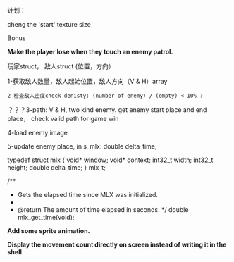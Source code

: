 计划：

cheng the 'start' texture size

Bonus

**Make the player lose when they touch an enemy patrol.**

玩家struct， 敌人struct (位置，方向）

1-获取敌人数量，敌人起始位置，敌人方向（V & H）array

    2-检查敌人密度check denisty: (number of enemy) / (empty) < 10% ?

？？？3-path: V & H, two kind enemy. get enemy start place and end place， check valid path for game win

4-load enemy image

5-update enemy place, in s_mlx: double		delta_time;

typedef struct mlx
{
	void*		window;
	void*		context;
	int32_t		width;
	int32_t		height;
	double		delta_time;
}	mlx_t;

/**
 * Gets the elapsed time since MLX was initialized.
 * 
 * @return The amount of time elapsed in seconds.
 */
double mlx_get_time(void);

**Add some sprite animation.**

**Display the movement count directly on screen instead of writing it in the shell.**
